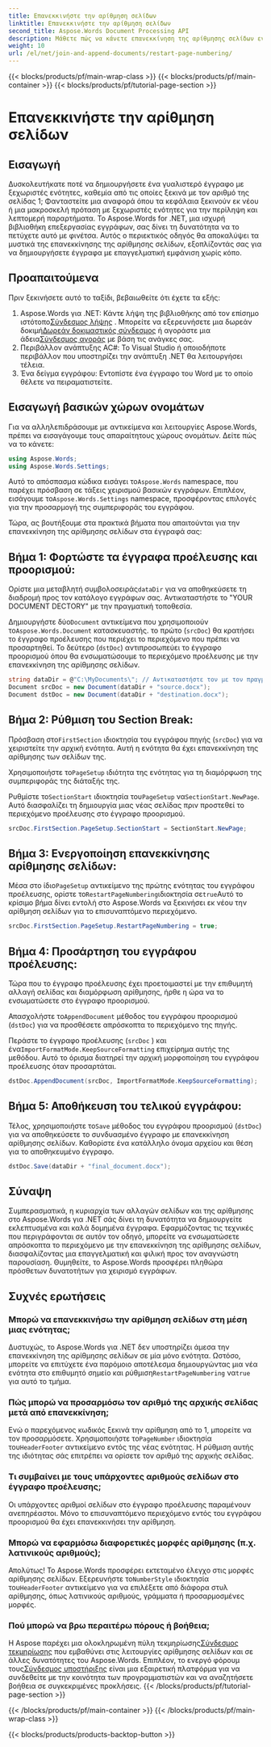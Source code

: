```yaml
---
title: Επανεκκινήστε την αρίθμηση σελίδων
linktitle: Επανεκκινήστε την αρίθμηση σελίδων
second_title: Aspose.Words Document Processing API
description: Μάθετε πώς να κάνετε επανεκκίνηση της αρίθμησης σελίδων ενώ συνδέετε και προσαρτάτε έγγραφα του Word χρησιμοποιώντας το Aspose.Words για .NET.
weight: 10
url: /el/net/join-and-append-documents/restart-page-numbering/
---
```


{{< blocks/products/pf/main-wrap-class >}}
{{< blocks/products/pf/main-container >}}
{{< blocks/products/pf/tutorial-page-section >}}

# Επανεκκινήστε την αρίθμηση σελίδων

## Εισαγωγή

Δυσκολευτήκατε ποτέ να δημιουργήσετε ένα γυαλιστερό έγγραφο με ξεχωριστές ενότητες, καθεμία από τις οποίες ξεκινά με τον αριθμό της σελίδας 1; Φανταστείτε μια αναφορά όπου τα κεφάλαια ξεκινούν εκ νέου ή μια μακροσκελή πρόταση με ξεχωριστές ενότητες για την περίληψη και λεπτομερή παραρτήματα. Το Aspose.Words for .NET, μια ισχυρή βιβλιοθήκη επεξεργασίας εγγράφων, σας δίνει τη δυνατότητα να το πετύχετε αυτό με φινέτσα. Αυτός ο περιεκτικός οδηγός θα αποκαλύψει τα μυστικά της επανεκκίνησης της αρίθμησης σελίδων, εξοπλίζοντάς σας για να δημιουργήσετε έγγραφα με επαγγελματική εμφάνιση χωρίς κόπο.

## Προαπαιτούμενα

Πριν ξεκινήσετε αυτό το ταξίδι, βεβαιωθείτε ότι έχετε τα εξής:

1.  Aspose.Words για .NET: Κάντε λήψη της βιβλιοθήκης από τον επίσημο ιστότοπο[Σύνδεσμος λήψης](https://releases.aspose.com/words/net/) . Μπορείτε να εξερευνήσετε μια δωρεάν δοκιμή[Δωρεάν δοκιμαστικός σύνδεσμος](https://releases.aspose.com/) ή αγοράστε μια άδεια[Σύνδεσμος αγοράς](https://purchase.aspose.com/buy) με βάση τις ανάγκες σας.
2. Περιβάλλον ανάπτυξης AC#: Το Visual Studio ή οποιοδήποτε περιβάλλον που υποστηρίζει την ανάπτυξη .NET θα λειτουργήσει τέλεια.
3. Ένα δείγμα εγγράφου: Εντοπίστε ένα έγγραφο του Word με το οποίο θέλετε να πειραματιστείτε.

## Εισαγωγή βασικών χώρων ονομάτων

Για να αλληλεπιδράσουμε με αντικείμενα και λειτουργίες Aspose.Words, πρέπει να εισαγάγουμε τους απαραίτητους χώρους ονομάτων. Δείτε πώς να το κάνετε:

```csharp
using Aspose.Words;
using Aspose.Words.Settings;
```

 Αυτό το απόσπασμα κώδικα εισάγει το`Aspose.Words` namespace, που παρέχει πρόσβαση σε τάξεις χειρισμού βασικών εγγράφων. Επιπλέον, εισάγουμε το`Aspose.Words.Settings` namespace, προσφέροντας επιλογές για την προσαρμογή της συμπεριφοράς του εγγράφου.


Τώρα, ας βουτήξουμε στα πρακτικά βήματα που απαιτούνται για την επανεκκίνηση της αρίθμησης σελίδων στα έγγραφά σας:

## Βήμα 1: Φορτώστε τα έγγραφα προέλευσης και προορισμού:

Ορίστε μια μεταβλητή συμβολοσειράς`dataDir` για να αποθηκεύσετε τη διαδρομή προς τον κατάλογο εγγράφων σας. Αντικαταστήστε το "YOUR DOCUMENT DECTORY" με την πραγματική τοποθεσία.

 Δημιουργήστε δύο`Document` αντικείμενα που χρησιμοποιούν το`Aspose.Words.Document` κατασκευαστής. το πρώτο (`srcDoc`) θα κρατήσει το έγγραφο προέλευσης που περιέχει το περιεχόμενο που πρέπει να προσαρτηθεί. Το δεύτερο (`dstDoc`) αντιπροσωπεύει το έγγραφο προορισμού όπου θα ενσωματώσουμε το περιεχόμενο προέλευσης με την επανεκκίνηση της αρίθμησης σελίδων.

```csharp
string dataDir = @"C:\MyDocuments\"; // Αντικαταστήστε τον με τον πραγματικό σας κατάλογο
Document srcDoc = new Document(dataDir + "source.docx");
Document dstDoc = new Document(dataDir + "destination.docx");
```

## Βήμα 2: Ρύθμιση του Section Break:

 Πρόσβαση στο`FirstSection` ιδιοκτησία του εγγράφου πηγής (`srcDoc`) για να χειριστείτε την αρχική ενότητα. Αυτή η ενότητα θα έχει επανεκκίνηση της αρίθμησης των σελίδων της.

 Χρησιμοποιήστε το`PageSetup` ιδιότητα της ενότητας για τη διαμόρφωση της συμπεριφοράς της διάταξής της.

 Ρυθμίστε το`SectionStart` ιδιοκτησία του`PageSetup` να`SectionStart.NewPage`. Αυτό διασφαλίζει τη δημιουργία μιας νέας σελίδας πριν προστεθεί το περιεχόμενο προέλευσης στο έγγραφο προορισμού.

```csharp
srcDoc.FirstSection.PageSetup.SectionStart = SectionStart.NewPage;
```

## Βήμα 3: Ενεργοποίηση επανεκκίνησης αρίθμησης σελίδων:

 Μέσα στο ίδιο`PageSetup` αντικείμενο της πρώτης ενότητας του εγγράφου προέλευσης, ορίστε το`RestartPageNumbering`ιδιοκτησία σε`true`Αυτό το κρίσιμο βήμα δίνει εντολή στο Aspose.Words να ξεκινήσει εκ νέου την αρίθμηση σελίδων για το επισυναπτόμενο περιεχόμενο.

```csharp
srcDoc.FirstSection.PageSetup.RestartPageNumbering = true;
```

## Βήμα 4: Προσάρτηση του εγγράφου προέλευσης:

Τώρα που το έγγραφο προέλευσης έχει προετοιμαστεί με την επιθυμητή αλλαγή σελίδας και διαμόρφωση αρίθμησης, ήρθε η ώρα να το ενσωματώσετε στο έγγραφο προορισμού.

 Απασχολήστε το`AppendDocument` μέθοδος του εγγράφου προορισμού (`dstDoc`) για να προσθέσετε απρόσκοπτα το περιεχόμενο της πηγής.

Περάστε το έγγραφο προέλευσης (`srcDoc` ) και ένα`ImportFormatMode.KeepSourceFormatting` επιχείρημα αυτής της μεθόδου. Αυτό το όρισμα διατηρεί την αρχική μορφοποίηση του εγγράφου προέλευσης όταν προσαρτάται.

```csharp
dstDoc.AppendDocument(srcDoc, ImportFormatMode.KeepSourceFormatting);
```

## Βήμα 5: Αποθήκευση του τελικού εγγράφου:

 Τέλος, χρησιμοποιήστε το`Save` μέθοδος του εγγράφου προορισμού (`dstDoc`) για να αποθηκεύσετε το συνδυασμένο έγγραφο με επανεκκίνηση αρίθμησης σελίδων. Καθορίστε ένα κατάλληλο όνομα αρχείου και θέση για το αποθηκευμένο έγγραφο.

```csharp
dstDoc.Save(dataDir + "final_document.docx");
```

## Σύναψη

Συμπερασματικά, η κυριαρχία των αλλαγών σελίδων και της αρίθμησης στο Aspose.Words για .NET σάς δίνει τη δυνατότητα να δημιουργείτε εκλεπτυσμένα και καλά δομημένα έγγραφα. Εφαρμόζοντας τις τεχνικές που περιγράφονται σε αυτόν τον οδηγό, μπορείτε να ενσωματώσετε απρόσκοπτα το περιεχόμενο με την επανεκκίνηση της αρίθμησης σελίδων, διασφαλίζοντας μια επαγγελματική και φιλική προς τον αναγνώστη παρουσίαση. Θυμηθείτε, το Aspose.Words προσφέρει πληθώρα πρόσθετων δυνατοτήτων για χειρισμό εγγράφων.

## Συχνές ερωτήσεις

### Μπορώ να επανεκκινήσω την αρίθμηση σελίδων στη μέση μιας ενότητας;

 Δυστυχώς, το Aspose.Words για .NET δεν υποστηρίζει άμεσα την επανεκκίνηση της αρίθμησης σελίδων σε μία μόνο ενότητα. Ωστόσο, μπορείτε να επιτύχετε ένα παρόμοιο αποτέλεσμα δημιουργώντας μια νέα ενότητα στο επιθυμητό σημείο και ρύθμιση`RestartPageNumbering` να`true` για αυτό το τμήμα.

### Πώς μπορώ να προσαρμόσω τον αριθμό της αρχικής σελίδας μετά από επανεκκίνηση;

 Ενώ ο παρεχόμενος κωδικός ξεκινά την αρίθμηση από το 1, μπορείτε να τον προσαρμόσετε. Χρησιμοποιήστε το`PageNumber` ιδιοκτησία του`HeaderFooter` αντικείμενο εντός της νέας ενότητας. Η ρύθμιση αυτής της ιδιότητας σάς επιτρέπει να ορίσετε τον αριθμό της αρχικής σελίδας.

### Τι συμβαίνει με τους υπάρχοντες αριθμούς σελίδων στο έγγραφο προέλευσης;

Οι υπάρχοντες αριθμοί σελίδων στο έγγραφο προέλευσης παραμένουν ανεπηρέαστοι. Μόνο το επισυναπτόμενο περιεχόμενο εντός του εγγράφου προορισμού θα έχει επανεκκινήσει την αρίθμηση.

### Μπορώ να εφαρμόσω διαφορετικές μορφές αρίθμησης (π.χ. λατινικούς αριθμούς);

 Απολύτως! Το Aspose.Words προσφέρει εκτεταμένο έλεγχο στις μορφές αρίθμησης σελίδων. Εξερευνήστε το`NumberStyle` ιδιοκτησία του`HeaderFooter` αντικείμενο για να επιλέξετε από διάφορα στυλ αρίθμησης, όπως λατινικούς αριθμούς, γράμματα ή προσαρμοσμένες μορφές.

### Πού μπορώ να βρω περαιτέρω πόρους ή βοήθεια;

 Η Aspose παρέχει μια ολοκληρωμένη πύλη τεκμηρίωσης[Σύνδεσμος τεκμηρίωσης](https://reference.aspose.com/words/net/) που εμβαθύνει στις λειτουργίες αρίθμησης σελίδων και σε άλλες δυνατότητες του Aspose.Words. Επιπλέον, το ενεργό φόρουμ τους[Σύνδεσμος υποστήριξης](https://forum.aspose.com/c/words/8) είναι μια εξαιρετική πλατφόρμα για να συνδεθείτε με την κοινότητα των προγραμματιστών και να αναζητήσετε βοήθεια σε συγκεκριμένες προκλήσεις.
{{< /blocks/products/pf/tutorial-page-section >}}

{{< /blocks/products/pf/main-container >}}
{{< /blocks/products/pf/main-wrap-class >}}

{{< blocks/products/products-backtop-button >}}
